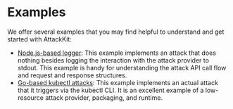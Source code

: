 # Examples

We offer several examples that you may find helpful to understand and get started with AttackKit:

- [Node.js-based logger](/examples/nodejs-logging-attack): This example implements an attack that does nothing besides logging the interaction with the attack
  provider to stdout. This example is handy for understanding the attack API call flow and request and response structures.
- [Go-based kubectl attacks](/examples/go-kubectl-attack): This example implements an actual attack that it triggers via the kubectl CLI. It is an excellent
  example of a low-resource attack provider, packaging, and runtime.